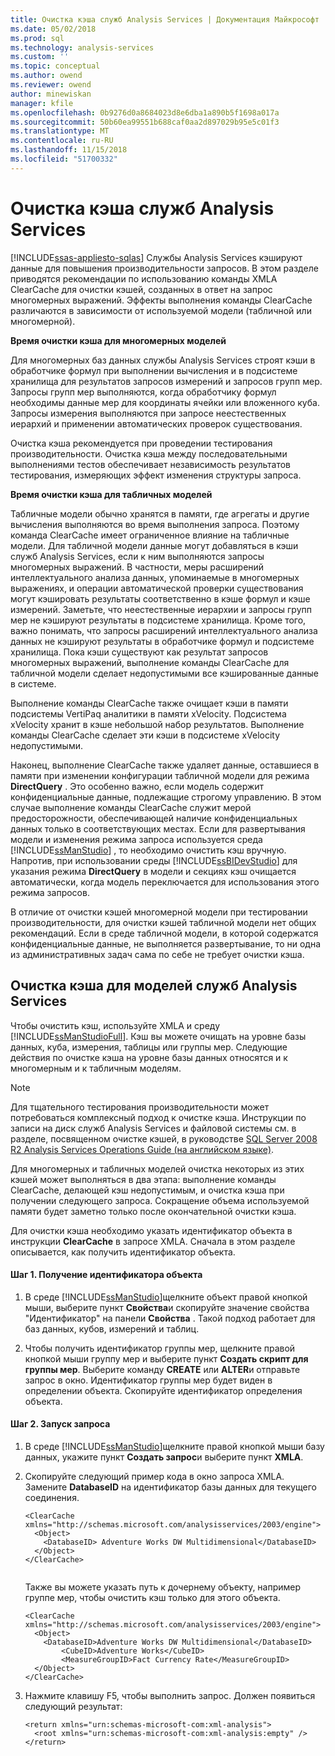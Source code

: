 ```yaml
---
title: Очистка кэша служб Analysis Services | Документация Майкрософт
ms.date: 05/02/2018
ms.prod: sql
ms.technology: analysis-services
ms.custom: ''
ms.topic: conceptual
ms.author: owend
ms.reviewer: owend
author: minewiskan
manager: kfile
ms.openlocfilehash: 0b9276d0a8684023d8e6dba1a890b5f1698a017a
ms.sourcegitcommit: 50b60ea99551b688caf0aa2d897029b95e5c01f3
ms.translationtype: MT
ms.contentlocale: ru-RU
ms.lasthandoff: 11/15/2018
ms.locfileid: "51700332"
---
```

# <a name="clear-the-analysis-services-caches"></a>Очистка кэша служб Analysis Services
[!INCLUDE[ssas-appliesto-sqlas](../../includes/ssas-appliesto-sqlas.md)]
  Службы Analysis Services кэшируют данные для повышения производительности запросов. В этом разделе приводятся рекомендации по использованию команды XMLA ClearCache для очистки кэшей, созданных в ответ на запрос многомерных выражений. Эффекты выполнения команды ClearCache различаются в зависимости от используемой модели (табличной или многомерной).  
  
 **Время очистки кэша для многомерных моделей**  
  
 Для многомерных баз данных службы Analysis Services строят кэши в обработчике формул при выполнении вычисления и в подсистеме хранилища для результатов запросов измерений и запросов групп мер. Запросы групп мер выполняются, когда обработчику формул необходимы данные мер для координаты ячейки или вложенного куба. Запросы измерения выполняются при запросе неестественных иерархий и применении автоматических проверок существования.  
  
 Очистка кэша рекомендуется при проведении тестирования производительности. Очистка кэша между последовательными выполнениями тестов обеспечивает независимость результатов тестирования, измеряющих эффект изменения структуры запроса.  
  
 **Время очистки кэша для табличных моделей**  
  
 Табличные модели обычно хранятся в памяти, где агрегаты и другие вычисления выполняются во время выполнения запроса. Поэтому команда ClearCache имеет ограниченное влияние на табличные модели. Для табличной модели данные могут добавляться в кэши служб Analysis Services, если к ним выполняются запросы многомерных выражений. В частности, меры расширений интеллектуального анализа данных, упоминаемые в многомерных выражениях, и операции автоматической проверки существования могут кэшировать результаты соответственно в кэше формул и кэше измерений. Заметьте, что неестественные иерархии и запросы групп мер не кэшируют результаты в подсистеме хранилища. Кроме того, важно понимать, что запросы расширений интеллектуального анализа данных не кэшируют результаты в обработчике формул и подсистеме хранилища. Пока кэши существуют как результат запросов многомерных выражений, выполнение команды ClearCache для табличной модели сделает недопустимыми все кэшированные данные в системе.  
  
 Выполнение команды ClearCache также очищает кэши в памяти подсистемы VertiPaq аналитики в памяти xVelocity. Подсистема xVelocity хранит в кэше небольшой набор результатов. Выполнение команды ClearCache сделает эти кэши в подсистеме xVelocity недопустимыми.  
  
 Наконец, выполнение ClearCache также удаляет данные, оставшиеся в памяти при изменении конфигурации табличной модели для режима **DirectQuery** . Это особенно важно, если модель содержит конфиденциальные данные, подлежащие строгому управлению. В этом случае выполнение команды ClearCache служит мерой предосторожности, обеспечивающей наличие конфиденциальных данных только в соответствующих местах. Если для развертывания модели и изменения режима запроса используется среда [!INCLUDE[ssManStudio](../../includes/ssmanstudio-md.md)] , то необходимо очистить кэш вручную. Напротив, при использовании среды [!INCLUDE[ssBIDevStudio](../../includes/ssbidevstudio-md.md)] для указания режима **DirectQuery** в модели и секциях кэш очищается автоматически, когда модель переключается для использования этого режима запросов.  
  
 В отличие от очистки кэшей многомерной модели при тестировании производительности, для очистки кэшей табличной модели нет общих рекомендаций. Если в среде табличной модели, в которой содержатся конфиденциальные данные, не выполняется развертывание, то ни одна из административных задач сама по себе не требует очистки кэша.  
  
## <a name="clear-the-cache-for-analysis-services-models"></a>Очистка кэша для моделей служб Analysis Services  
 Чтобы очистить кэш, используйте XMLA и среду [!INCLUDE[ssManStudioFull](../../includes/ssmanstudiofull-md.md)]. Кэш вы можете очищать на уровне базы данных, куба, измерения, таблицы или группы мер. Следующие действия по очистке кэша на уровне базы данных относятся и к многомерным и к табличным моделям.  
  
> [!NOTE]  
>  Для тщательного тестирования производительности может потребоваться комплексный подход к очистке кэша. Инструкции по записи на диск служб Analysis Services и файловой системы см. в разделе, посвященном очистке кэшей, в руководстве [SQL Server 2008 R2 Analysis Services Operations Guide (на английском языке)](http://go.microsoft.com/fwlink/?linkID=http://go.microsoft.com/fwlink/?LinkID=225539).  
  
 Для многомерных и табличных моделей очистка некоторых из этих кэшей может выполняться в два этапа: выполнение команды ClearCache, делающей кэш недопустимым, и очистка кэша при получении следующего запроса. Сокращение объема используемой памяти будет заметно только после окончательной очистки кэша.  
  
 Для очистки кэша необходимо указать идентификатор объекта в инструкции **ClearCache** в запросе XMLA. Сначала в этом разделе описывается, как получить идентификатор объекта.  
  
#### <a name="step-1-get-the-object-identifier"></a>Шаг 1. Получение идентификатора объекта  
  
1.  В среде [!INCLUDE[ssManStudio](../../includes/ssmanstudio-md.md)]щелкните объект правой кнопкой мыши, выберите пункт **Свойства**и скопируйте значение свойства "Идентификатор" на панели **Свойства** . Такой подход работает для баз данных, кубов, измерений и таблиц.  
  
2.  Чтобы получить идентификатор группы мер, щелкните правой кнопкой мыши группу мер и выберите пункт **Создать скрипт для группы мер**. Выберите команду **CREATE** или **ALTER**и отправьте запрос в окно. Идентификатор группы мер будет виден в определении объекта. Скопируйте идентификатор определения объекта.  
  
#### <a name="step-2-run-the-query"></a>Шаг 2. Запуск запроса  
  
1.  В среде [!INCLUDE[ssManStudio](../../includes/ssmanstudio-md.md)]щелкните правой кнопкой мыши базу данных, укажите пункт **Создать запрос**и выберите пункт **XMLA**.  
  
2.  Скопируйте следующий пример кода в окно запроса XMLA. Замените **DatabaseID** на идентификатор базы данных для текущего соединения.  
  
    ```  
    <ClearCache xmlns="http://schemas.microsoft.com/analysisservices/2003/engine">  
      <Object>  
        <DatabaseID> Adventure Works DW Multidimensional</DatabaseID>  
      </Object>  
    </ClearCache>  
  
    ```  
  
     Также вы можете указать путь к дочернему объекту, например группе мер, чтобы очистить кэш только для этого объекта.  
  
    ```  
    <ClearCache xmlns="http://schemas.microsoft.com/analysisservices/2003/engine">  
      <Object>  
        <DatabaseID>Adventure Works DW Multidimensional</DatabaseID>  
            <CubeID>Adventure Works</CubeID>  
            <MeasureGroupID>Fact Currency Rate</MeasureGroupID>  
      </Object>  
    </ClearCache>  
    ```  
  
3.  Нажмите клавишу F5, чтобы выполнить запрос. Должен появиться следующий результат:  
  
    ```  
    <return xmlns="urn:schemas-microsoft-com:xml-analysis">  
      <root xmlns="urn:schemas-microsoft-com:xml-analysis:empty" />  
    </return>  
    ```  
  

  
  
